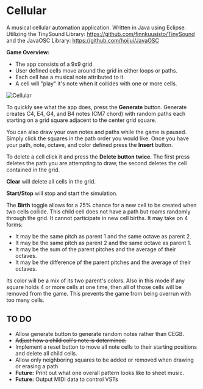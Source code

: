 # Cellular
A musical cellular automation application. Written in Java using Eclipse. Utilizing the TinySound Library: https://github.com/finnkuusisto/TinySound and the JavaOSC Library: https://github.com/hoijui/JavaOSC


**Game Overview:**
* The app consists of a 9x9 grid.
* User defined cells move around the grid in either loops or paths.
* Each cell has a musical note attributed to it.
* A cell will "play" it's note when it collides with one or more cells.


![Cellular](http://i.imgur.com/4yVcap3.png)

To quickly see what the app does, press the **Generate** button. Generate creates C4, E4, G4, and B4 notes (CM7 chord) with random paths each starting on a grid square adjacent to the center grid square.

You can also draw your own notes and paths while the game is paused. Simply click the squares in the path order you would like. Once you have your path, note, octave, and color defined press the **Insert** button.

To delete a cell click it and press the **Delete button twice**. The first press deletes the path you are attempting to draw, the second deletes the cell contained in the grid. 

**Clear** will delete all cells in the grid.

**Start/Stop** will stop and start the simulation.

The **Birth** toggle allows for a 25% chance for a new cell to be created when two cells collide. This child cell does not have a path but roams randomly through the grid. It cannot participate in new cell births. It may take on 4 forms:
* It may be the same pitch as parent 1 and the same octave as parent 2.
* It may be the same pitch as parent 2 and the same octave as parent 1.
* It may be the sum of the parent pitches and the average of their octaves.
* It may be the difference pf the parent pitches and the average of their octaves.

Its color will be a mix of its two parent's colors. Also in this mode if any square holds 4 or more cells at one time, then all of those cells will be removed from the game. This prevents the game from being overrun with too many cells.


## TO DO
* Allow generate button to generate random notes rather than CEGB.
* ~~Adjust how a child cell's note is determined.~~
* Implement a reset button to move all note cells to their starting positions and delete all child cells.
* Allow only neighboring squares to be added or removed when drawing or erasing a path
* **Future:** Print out what one overall pattern looks like to sheet music.
* **Future:** Output MIDI data to control VSTs

